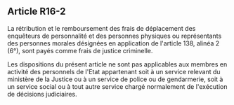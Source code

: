 Article R16-2
----
La rétribution et le remboursement des frais de déplacement des enquêteurs de
personnalité et des personnes physiques ou représentants des personnes morales
désignées en application de l'article 138, alinéa 2 (6°), sont payés comme frais
de justice criminelle.

Les dispositions du présent article ne sont pas applicables aux membres en
activité des personnels de l'Etat appartenant soit à un service relevant du
ministère de la Justice ou à un service de police ou de gendarmerie, soit à un
service social ou à tout autre service chargé normalement de l'exécution de
décisions judiciaires.
